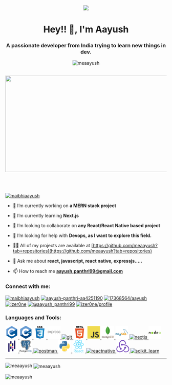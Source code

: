 <div id="header" align="center">
  <img src="https://media.giphy.com/media/v1.Y2lkPTc5MGI3NjExbTc1c3NseHpsa3NoOGY0dG92MmVsMGV3cjJtaDc1M3BwOHQ0b2gwbSZlcD12MV9pbnRlcm5hbF9naWZfYnlfaWQmY3Q9Zw/3o7TKFRdP871AR61DG/giphy.gif" width="120"/>
  <!--  https://media.giphy.com/media/M9gbBd9nbDrOTu1Mqx/giphy.gif https://media.giphy.com/media/u2pmTWUi0MXjyrMaVj/giphy.gif -->
</div>

<h1 align="center">Hey!! 👋, I'm Aayush</h1>
<h3 align="center">A passionate developer from India trying to learn new things in dev.</h3>

<p align="center"> <img src="https://komarev.com/ghpvc/?username=meaayush&label=Profile%20views&color=0e75b6&style=flat" alt="meaayush" /> </p>

<br/>
<div align="center">
  <img src="https://media.giphy.com/media/v1.Y2lkPTc5MGI3NjExZDFtajFxZHNwcG5wa2xhYmIwemEzMnJuOTdxaWpjNmcxMmgxZDQ3ZiZlcD12MV9pbnRlcm5hbF9naWZfYnlfaWQmY3Q9Zw/fTn01fiFdTd5pL60ln/giphy.gif" width="600" height="300"/>
</div>

<br/> <br/>

<!-- <p align="left"> <a href="https://github.com/ryo-ma/github-profile-trophy"><img src="https://github-profile-trophy.vercel.app/?username=meaayush" alt="meaayush" /></a> </p> -->

<p align="left"> <a href="https://twitter.com/maibhiaayush" target="blank"><img src="https://img.shields.io/twitter/follow/maibhiaayush?logo=twitter&style=for-the-badge" alt="maibhiaayush" /></a> </p>

- 🔭 I’m currently working on **a MERN stack project**

- 🌱 I’m currently learning **Next.js**

- 👯 I’m looking to collaborate on **any React/React Native based project**

- 🤝 I’m looking for help with **Devops, as I want to explore this field.**

- 👨‍💻 All of my projects are available at [https://github.com/meaayush?tab=repositories](https://github.com/meaayush?tab=repositories)

- 💬 Ask me about **react, javascript, react native, expressjs.....**

- 📫 How to reach me **aayush.panthri99@gmail.com**

<h3 align="left">Connect with me:</h3>
<p align="left">
<a href="https://twitter.com/maibhiaayush" target="blank"><img align="center" src="https://raw.githubusercontent.com/rahuldkjain/github-profile-readme-generator/master/src/images/icons/Social/twitter.svg" alt="maibhiaayush" height="30" width="40" /></a>
<a href="https://linkedin.com/in/aayush-panthri-aa4251190" target="blank"><img align="center" src="https://raw.githubusercontent.com/rahuldkjain/github-profile-readme-generator/master/src/images/icons/Social/linked-in-alt.svg" alt="aayush-panthri-aa4251190" height="30" width="40" /></a>
<a href="https://stackoverflow.com/users/17368564/aayush" target="blank"><img align="center" src="https://raw.githubusercontent.com/rahuldkjain/github-profile-readme-generator/master/src/images/icons/Social/stack-overflow.svg" alt="17368564/aayush" height="30" width="40" /></a>
<a href="https://www.leetcode.com/izer0ne" target="blank"><img align="center" src="https://raw.githubusercontent.com/rahuldkjain/github-profile-readme-generator/master/src/images/icons/Social/leet-code.svg" alt="izer0ne" height="30" width="40" /></a>
<a href="https://www.hackerearth.com/@aayush_panthri99" target="blank"><img align="center" src="https://raw.githubusercontent.com/rahuldkjain/github-profile-readme-generator/master/src/images/icons/Social/hackerearth.svg" alt="@aayush_panthri99" height="30" width="40" /></a>
<a href="https://auth.geeksforgeeks.org/user/izer0ne/profile" target="blank"><img align="center" src="https://raw.githubusercontent.com/rahuldkjain/github-profile-readme-generator/master/src/images/icons/Social/geeks-for-geeks.svg" alt="izer0ne/profile" height="30" width="40" /></a>
</p>

<h3 align="left">Languages and Tools:</h3>
<p align="left"> <a href="https://www.cprogramming.com/" target="_blank" rel="noreferrer"> <img src="https://raw.githubusercontent.com/devicons/devicon/master/icons/c/c-original.svg" alt="c" width="40" height="40"/> </a> <a href="https://www.w3schools.com/cpp/" target="_blank" rel="noreferrer"> <img src="https://raw.githubusercontent.com/devicons/devicon/master/icons/cplusplus/cplusplus-original.svg" alt="cplusplus" width="40" height="40"/> </a> <a href="https://www.w3schools.com/css/" target="_blank" rel="noreferrer"> <img src="https://raw.githubusercontent.com/devicons/devicon/master/icons/css3/css3-original-wordmark.svg" alt="css3" width="40" height="40"/> </a> <a href="https://expressjs.com" target="_blank" rel="noreferrer"> <img src="https://raw.githubusercontent.com/devicons/devicon/master/icons/express/express-original-wordmark.svg" alt="express" width="40" height="40"/> </a> <a href="https://git-scm.com/" target="_blank" rel="noreferrer"> <img src="https://www.vectorlogo.zone/logos/git-scm/git-scm-icon.svg" alt="git" width="40" height="40"/> </a> <a href="https://www.w3.org/html/" target="_blank" rel="noreferrer"> <img src="https://raw.githubusercontent.com/devicons/devicon/master/icons/html5/html5-original-wordmark.svg" alt="html5" width="40" height="40"/> </a> <a href="https://developer.mozilla.org/en-US/docs/Web/JavaScript" target="_blank" rel="noreferrer"> <img src="https://raw.githubusercontent.com/devicons/devicon/master/icons/javascript/javascript-original.svg" alt="javascript" width="40" height="40"/> </a> <a href="https://www.mongodb.com/" target="_blank" rel="noreferrer"> <img src="https://raw.githubusercontent.com/devicons/devicon/master/icons/mongodb/mongodb-original-wordmark.svg" alt="mongodb" width="40" height="40"/> </a> <a href="https://www.mysql.com/" target="_blank" rel="noreferrer"> <img src="https://raw.githubusercontent.com/devicons/devicon/master/icons/mysql/mysql-original-wordmark.svg" alt="mysql" width="40" height="40"/> </a> <a href="https://nextjs.org/" target="_blank" rel="noreferrer"> <img src="https://cdn.worldvectorlogo.com/logos/nextjs-2.svg" alt="nextjs" width="40" height="40"/> </a> <a href="https://nodejs.org" target="_blank" rel="noreferrer"> <img src="https://raw.githubusercontent.com/devicons/devicon/master/icons/nodejs/nodejs-original-wordmark.svg" alt="nodejs" width="40" height="40"/> </a> <a href="https://pandas.pydata.org/" target="_blank" rel="noreferrer"> <img src="https://raw.githubusercontent.com/devicons/devicon/2ae2a900d2f041da66e950e4d48052658d850630/icons/pandas/pandas-original.svg" alt="pandas" width="40" height="40"/> </a> <a href="https://www.postgresql.org" target="_blank" rel="noreferrer"> <img src="https://raw.githubusercontent.com/devicons/devicon/master/icons/postgresql/postgresql-original-wordmark.svg" alt="postgresql" width="40" height="40"/> </a> <a href="https://postman.com" target="_blank" rel="noreferrer"> <img src="https://www.vectorlogo.zone/logos/getpostman/getpostman-icon.svg" alt="postman" width="40" height="40"/> </a> <a href="https://www.python.org" target="_blank" rel="noreferrer"> <img src="https://raw.githubusercontent.com/devicons/devicon/master/icons/python/python-original.svg" alt="python" width="40" height="40"/> </a> <a href="https://reactjs.org/" target="_blank" rel="noreferrer"> <img src="https://raw.githubusercontent.com/devicons/devicon/master/icons/react/react-original-wordmark.svg" alt="react" width="40" height="40"/> </a> <a href="https://reactnative.dev/" target="_blank" rel="noreferrer"> <img src="https://reactnative.dev/img/header_logo.svg" alt="reactnative" width="40" height="40"/> </a> <a href="https://redux.js.org" target="_blank" rel="noreferrer"> <img src="https://raw.githubusercontent.com/devicons/devicon/master/icons/redux/redux-original.svg" alt="redux" width="40" height="40"/> </a> <a href="https://scikit-learn.org/" target="_blank" rel="noreferrer"> <img src="https://upload.wikimedia.org/wikipedia/commons/0/05/Scikit_learn_logo_small.svg" alt="scikit_learn" width="40" height="40"/> </a> </p>

<hr/>

<p><img align="left" src="https://github-readme-stats.vercel.app/api/top-langs?username=meaayush&show_icons=true&locale=en&layout=compact" alt="meaayush" /></p>

<p>&nbsp;<img align="center" src="https://github-readme-stats.vercel.app/api?username=meaayush&show_icons=true&locale=en" alt="meaayush" /></p>

<p><img align="center" src="https://github-readme-streak-stats.herokuapp.com/?user=meaayush&" alt="meaayush" /></p>
